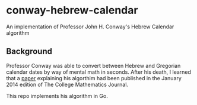# conway-hebrew-calendar
An implementation of Professor John H. Conway's Hebrew Calendar algorithm

## Background

Professor Conway was able to convert between Hebrew and Gregorian calendar dates by way of
mental math in seconds. After his death, I learned that a
[paper](https://slusky.ku.edu/wp-content/uploads/2020/08/CONWAY-AGUS-SLUSKY-PDF.pdf)
explaining his algorthim had been published in the January 2014 edition of The College
Mathematics Journal.

This repo implements his algorithm in Go.
